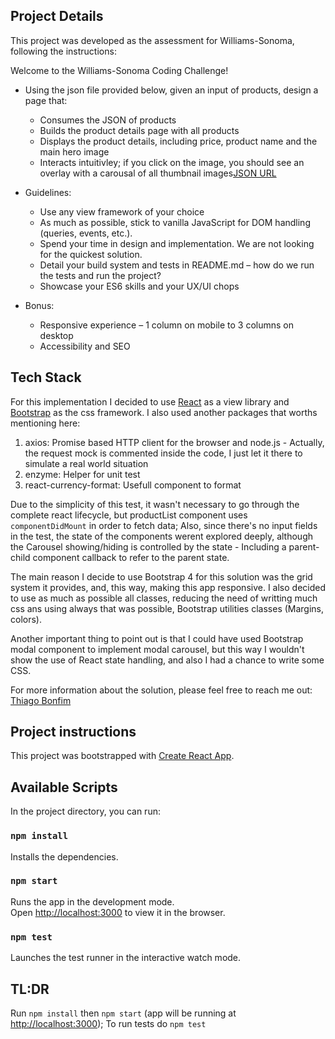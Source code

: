 
## Project Details


This project was developed as the assessment for Williams-Sonoma, following the instructions:


Welcome to the Williams-Sonoma Coding Challenge!


* Using the json file provided below, given an input of products, design a page that:
  * Consumes the JSON of products
  * Builds the product details page with all products
  * Displays the product details, including price, product name and the main hero image
  * Interacts intuitivley; if you click on the image, you should see an overlay with a carousal of all thumbnail images[JSON URL](https://www.westelm.com/services/catalog/v4/category/shop/new/all-new/index.json)
 

* Guidelines:
  * Use any view framework of your choice
  * As much as possible, stick to vanilla JavaScript for DOM handling (queries, events, etc.).
  * Spend your time in design and implementation. We are not looking for the quickest solution.
  * Detail your build system and tests in README.md – how do we run the tests and run the project?
  * Showcase your ES6 skills and your UX/UI chops

* Bonus:
  * Responsive experience – 1 column on mobile to 3 columns on desktop
  * Accessibility and SEO



## Tech Stack

For this implementation I decided to use [React](https://reactjs.org/) as a view library and [Bootstrap](https://getbootstrap.com/) as the css framework. I also used another packages that worths mentioning here:

1. axios: Promise based HTTP client for the browser and node.js - Actually, the request mock is commented inside the code, I just let it there to simulate a real world situation
2. enzyme: Helper for unit test
3. react-currency-format: Usefull component to format 

Due to the simplicity of this test, it wasn't necessary to go through the complete react lifecycle, but productList component uses `componentDidMount` in order to fetch data; Also, since there's no input fields in the test, the state of the components werent explored deeply, although the Carousel showing/hiding is controlled by the state - Including a parent-child component callback to refer to the parent state. 

The main reason I decide to use Bootstrap 4 for this solution was the grid system it provides, and, this way, making this app responsive. I also decided to use as much as possible all classes, reducing the need of writting much css ans using always that was possible, Bootstrap utilities classes (Margins, colors).


Another important thing to point out is that I could have used Bootstrap modal component to implement modal carousel, but this way I wouldn't show the use of React state handling, and also I had a chance to write some CSS. 


For more information about the solution, please feel free to reach me out: [Thiago Bonfim](mailto:tbonfim@avenuecode.com)

## Project instructions

This project was bootstrapped with [Create React App](https://github.com/facebook/create-react-app).

## Available Scripts

In the project directory, you can run:

### `npm install`

Installs the dependencies.

### `npm start`

Runs the app in the development mode.<br>
Open [http://localhost:3000](http://localhost:3000) to view it in the browser.

### `npm test`

Launches the test runner in the interactive watch mode.<br>


## TL:DR
Run `npm install` then `npm start` (app will be running at [http://localhost:3000](http://localhost:3000)); To run tests do `npm test`